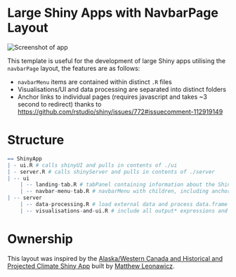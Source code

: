 # Large Shiny Apps with NavbarPage Layout

![Screenshot of app](https://raw.githubusercontent.com/martinjhnhadley/Rmd-and-Shiny-Templates/master/Shiny-Templates/Large-Apps/screenshot.png "Optional Title")

This template is useful for the development of large Shiny apps utilising the `navbarPage` layout, the features are as follows:

- `navbarMenu` items are contained within distinct `.R` files
- Visualisations/UI and data processing are separated into distinct folders
- Anchor links to individual pages (requires javascript and takes ~3 second to redirect) thanks to https://github.com/rstudio/shiny/issues/772#issuecomment-112919149


# Structure

```R
== ShinyApp
| - ui.R # calls shinyUI and pulls in contents of ./ui
| - server.R # calls shinyServer and pulls in contents of ./server
| -- ui
    | -- landing-tab.R # tabPanel containing information about the Shiny app
    | -- navbar-menu-tab.R # navbarMenu with children, including anchor link
| -- server
    | -- data-processing.R # load external data and process data.frame columns
    | -- visualisations-and-ui.R # include all output* expressions and renderUI here 
```

# Ownership

This layout was inspired by the [Alaska/Western Canada and Historical and Projected Climate Shiny App](http://shiny.snap.uaf.edu/akcan_climate/) built by [Matthew Leonawicz](http://leonawicz.github.io/).


